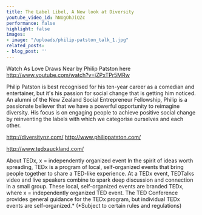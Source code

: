 ```yaml
---
title: The Label Libel, A New look at Diversity
youtube_video_id: hNUgOhJiQZc
performance: false
highlight: false
images:
- image: "/uploads/philip-patston_talk_1.jpg"
related_posts:
- blog_post: ''
---
```


Watch As Love Draws Near by Philip Patston here http://www.youtube.com/watch?v=jZPxTPr5MRw

Philip Patston is best recognised for his ten-year career as a comedian and entertainer, but it's his passion for social change that is getting him noticed. An alumni of the New Zealand Social Entrepreneur Fellowship, Philip is a passionate believer that we have a powerful opportunity to reimagine diversity. His focus is on engaging people to achieve positive social change by reinventing the labels with which we categorise ourselves and each other.

http://diversitynz.com/  http://www.philippatston.com/

http://www.tedxauckland.com/

About TEDx, x = independently organized event
In the spirit of ideas worth spreading, TEDx is a program of local, self-organized events that bring people together to share a TED-like experience. At a TEDx event, TEDTalks video and live speakers combine to spark deep discussion and connection in a small group. These local, self-organized events are branded TEDx, where x = independently organized TED event. The TED Conference provides general guidance for the TEDx program, but individual TEDx events are self-organized.* (*Subject to certain rules and regulations)

